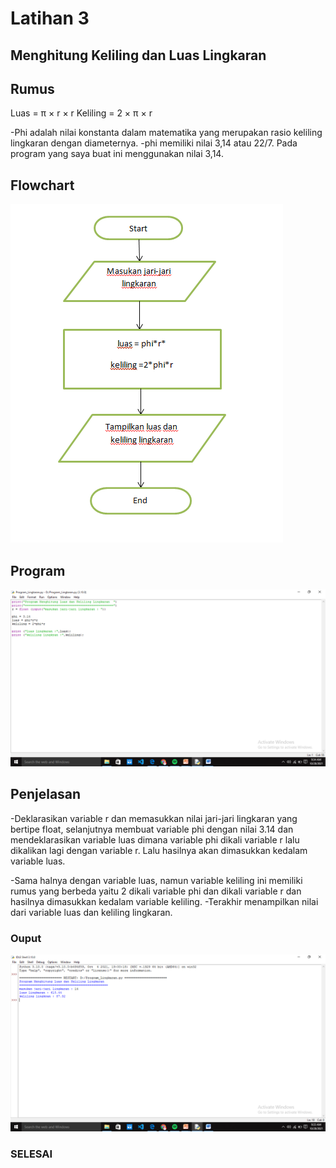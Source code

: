 # Latihan 3
## Menghitung Keliling dan Luas Lingkaran

## Rumus

Luas     = π × r × r
Keliling = 2 × π × r

-Phi adalah nilai konstanta dalam matematika yang merupakan rasio keliling lingkaran dengan diameternya. 
-phi memiliki nilai 3,14 atau 22/7. Pada program yang saya buat ini menggunakan nilai 3,14.

## Flowchart 

![Gambar 1](Screenshot/flowchart.png)

## Program

![Gambar 2](Screenshot/ss1.png)

## Penjelasan

-Deklarasikan variable r dan memasukkan nilai jari-jari lingkaran yang bertipe float, selanjutnya membuat variable phi dengan nilai 3.14 dan mendeklarasikan variable luas dimana variable phi dikali variable r lalu dikalikan lagi dengan variable r. Lalu hasilnya akan dimasukkan kedalam variable luas.

-Sama halnya dengan variable luas, namun variable keliling ini memiliki rumus yang berbeda yaitu 2 dikali variable phi dan dikali variable r dan hasilnya dimasukkan kedalam variable keliling.
-Terakhir menampilkan nilai dari variable luas dan keliling lingkaran.

### Ouput

![Gambar 2](Screenshot/ss2.png)

### SELESAI
